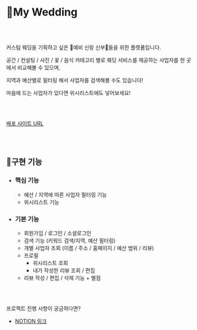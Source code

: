 # 🌼My Wedding

</br>
</br>

커스텀 웨딩을 기획하고 싶은 🤵예비 신랑 신부👰들을 위한 플랫폼입니다.

공간 / 컨설팅 / 사진 / 꽃 / 음식 카테고리 별로 웨딩 서비스를 제공하는 사업자를 한 곳에서 비교해볼 수 있으며,

지역과 예산별로 필터링 해서 사업자를 검색해볼 수도 있습니다!

마음에 드는 사업자가 있다면 위시리스트에도 넣어보세요!

</br>
</br>

[배포 사이트 URL](https://my-wedding-app.vercel.app/)

</br>
</br>

## 📌구현 기능

- ### 핵심 기능
  - 예산 / 지역에 따른 사업자 필터링 기능
  - 위시리스트 기능
  
- ### 기본 기능
  - 회원가입 / 로그인 / 소셜로그인
  - 검색 기능 (키워드 검색/지역, 예산 필터링)
  - 개별 사업자 조회 (이름 / 주소 / 홈페이지 / 예산 범위 / 리뷰)
  - 프로필
    - 위시리스트 조회
    - 내가 작성한 리뷰 조회 / 편집
  - 리뷰 작성 / 편집 / 삭제 기능 + 별점

</br>
</br>

프로젝트 진행 사항이 궁금하다면?
- [NOTION 링크](https://na-s-note-page.notion.site/My-Wedding-3bb339b41a4a4091a3d9b93b2db394d5?pvs=4)
